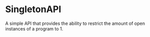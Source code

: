 # SingletonAPI
A simple API that provides the ability to restrict the amount of open instances of a program to 1.
